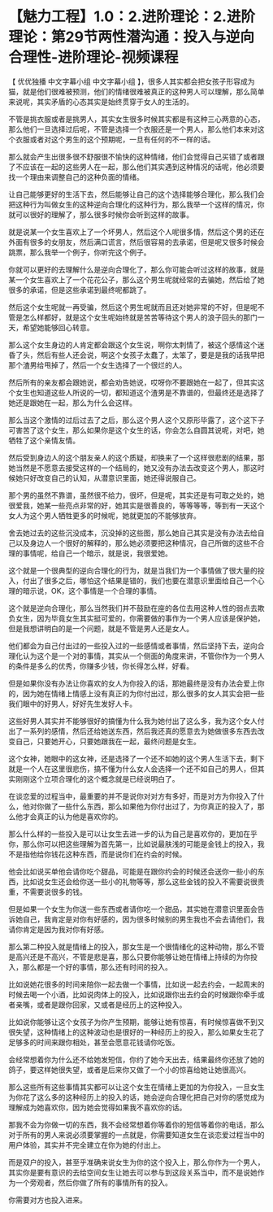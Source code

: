 # 【魅力工程】1.0：2.进阶理论：2.进阶理论：第29节两性潜沟通：投入与逆向合理性-进阶理论-视频课程

【 优优独播 中文字幕小组 中文字幕小组 】，很多人其实都会把女孩子形容成为猫，就是他们很难被预测，他们的情绪很难被真正的这种男人可以理解，那么简单来说呢，其实矛盾的心态其实是始终贯穿于女人的生活的。

不管是挑衣服或者是挑男人，其实女生很多时候其实都是有这种三心两意的心态，那么他们一旦选择过后呢，不管是选择一个衣服还是一个男人，那么他们本来对这个衣服或者对这个男生的这个预期呢，一旦有任何的不一样的话。

那么就会产生出很多很不舒服很不愉快的这种情绪，他们会觉得自己买错了或者跟了不应该在一起的这些男人在一起，那么他们其实遇到这种情况的话呢，他必须要找一个理由来调整自己的这种负面的情绪。

让自己能够更好的生活下去，然后能够让自己的这个选择能够合理化，那么我们会把这种行为叫做女生的这种逆向合理化的这种行为，那么我举一个这样的情况，你就可以很好的理解了，那么很多时候你会听到这样的故事。

就是说某一个女生喜欢上了一个坏男人，然后这个人呢很多情，然后这个男的还在外面有很多的女朋友，然后满口谎言，然后很容易的去承诺，但是呢又很多时候会跳票，那么我举一个例子，你听完这个例子。

你就可以更好的去理解什么是逆向合理化了，那么你可能会听过这样的故事，就是某一个女生喜欢上了一个花花公子，那么这个男生呢就经常的去骗她，然后给了她很多的承诺，但是这些承诺到最终呢都跳了。

然后这个女生呢就一再受骗，然后这个男生呢就而且还对她非常的不好，但是呢不管是怎么样都好，就是这个女生呢始终就是苦苦等待这个男人的浪子回头的那门一天，希望她能够回心转意。

那么这个女生身边的人肯定都会跟这个女生说，啊你太刺情了，被这个感情这个迷昏了头，然后有些人还会说，啊这个女孩子太蠢了，太笨了，要是是我的话我早把那个渣男给甩掉了，然后一个女生选择了一个很烂的人。

然后所有的亲友都会跟她说，都会劝告她说，哎呀你不要跟她在一起了，但其实这个女生也知道这些人所说的一切，都知道这个渣男是不靠谱的，但最终还是选择了她还是跟她在一起，那么为什么会这样。

那么当这个激情的过后过去了之后，那么这个男人这个又原形毕露了，这个这下子可害苦了这个女生，那么如果你是这个女生的话，你会怎么自圆其说呢，对吧，她牺牲了这个亲情友情。

然后受到身边人的这个朋友亲人的这个质疑，却换来了一个这样很悲剧的结果，那她当然是不愿意去接受这样的一个结局的，她又没有办法去改变这个男人，那这时候她只好改变自己的认知，从潜意识里面，她还得说服自己。

那个男的虽然不靠谱，虽然很不给力，很坏，但是呢，其实还是有可取之处的，她很爱我，她某一些亮点非常的好，她其实是很善良的，等等等等，等到有一天这个女人为这个男人牺牲更多的时候呢，她就更加的不能够放弃。

舍去她过去的这些沉没成本，沉没掉的这些图，那么她自己其实是没有办法去给自己以及身边人一个很好的解释的，那么她必须要把这种情况，自己所做的这些不合理的事情呢，给自己一个暗示，就是说，我很爱她。

这个就是一个很典型的逆向合理化的行为，就是当我们为一个事情做了很大量的投入，付出了很多之后，哪怕这个结果是错的，我们也要在潜意识里面给自己一个心理的暗示说，OK，这个事情是一个合理的事情。

这个就是逆向合理化，那么当然我们并不鼓励在座的各位去用这种人性的弱点去欺负女生，因为毕竟女生其实挺可爱的，你需要做的事作为一个男人应该是保护她，但是我想讲明白的是一个问题，就是不管是男人还是女人。

他们都会为自己付出过的一些投入过的一些感情或者事情，然后坚持下去，逆向合理化认为这个是一个对的事情，其实从一个侧面的角度来讲，不管你作为一个男人的条件是多么的优秀，你赚多少钱，你长得怎么样，好看。

但是如果你没有办法让你喜欢的女人为你投入的话，那她最终是没有办法会爱上你的，因为她在情绪上情感上没有真正的为你付出过，那么很多的女人其实会把一些我们眼中的好男人，好好先生发好人卡。

这些好男人其实并不能够很好的搞懂为什么我为她付出了这么多，我为这个女人付出了一系列的感情，然后还给她送东西，然后我还真的愿意去为她做很多东西去改变自己，只要她开心，只要她跟我在一起，最终问题是女生。

这个女神，她眼中的这女神，还是选择了一个还不如她的这个男人生活下去，剩下就是一个人在这里很悲伤，搞不懂为什么女人会选择一个还不如自己的男人，但其实刚刚这个立项合理化的这个概念就是已经说明白了。

在谈恋爱的过程当中，最重要的并不是说你对对方有多好，而是对方为你投入了什么，他对你做了一些什么东西，那么如果他为你付出过了，为你真正的投入了，那么他才会真正的认为他是喜欢你的。

那么什么样的一些投入是可以让女生去进一步的认为自己是喜欢你的，更加在乎你，那么你可以把这些理解为首先第一，比如说最肤浅的可能是金钱上的投入，我不是指他给你钱花这种东西，而是说你们在约会的时候。

他会比如说买单他会请你吃个甜品，可能是在跟你约会的时候还会送你一些小的东西，比如说女生还会给你送一些小的礼物等等，那么这些金钱的投入不需要说很贵重，不需要说很多的钱。

但是如果一个女生为你送一些东西或者请你吃一个甜品，其实她在潜意识里面会告诉她自己，我肯定是对你有好感的，因为很多时候别的男生我也不会去请他们，我请你肯定是因为我对你有好感。

那么第二种投入就是情绪上的投入，那女生是一个很情绪化的这种动物，那么不管是高兴还是不高兴，不管是悲是喜，那么只要你能够让她在情绪上持续的为你投入，那么都是一个好的事情，那么还有时间的投入。

比如说她花很多的时间来陪你一起去做一个事情，比如说一起去约会，一起周末的时候去喝一个小酒，比如说肉体上的投入，比如说跟你出去约会的时候跟你牵手或者亲嘴，或者是跟你回家，又或者是经历上的这种投入。

比如说你能够让这个女孩子为你产生预期，能够让她有惊喜，有时候惊喜做不到又很失望，这种情绪上的这种波动也是很好的一种经历上的投入，那么如果女生花了足够多的时间来跟你相处，甚至会愿意花钱请你吃饭。

会经常想着你为什么还不给她发短信，你约了她今天出去，结果最终你还放了她的鸽子，要这样她很失望，或者是后来你又做了一个小的惊喜给她让她很高兴。

那么这些所有这些事情其实都可以让这个女生在情绪上更加的为你投入，一旦女生为你花了这么多的这种经历上的投入的话，她会逆向合理化把自己对你的感觉成为理解成为她喜欢你，因为她会觉得如果我不喜欢你的话。

那我不会为你做一切的东西，我不会经常想着你等着你的短信等着你的电话，那么对于所有的男人来说必须要掌握的一点就是，你需要知道女生在谈恋爱过程当中的用户体验，其实并不完全建立在你为她的付出上。

而是双户的投入，甚至乎准确来说女生为你的这个投入上，那么你作为一个男人，其实你是要有意识的去给空间女生让她去可以参与到这段关系当中，而不是说她作为一个旁观者，然后你做了所有的事情所有的投入。

你需要对方也投入进来。